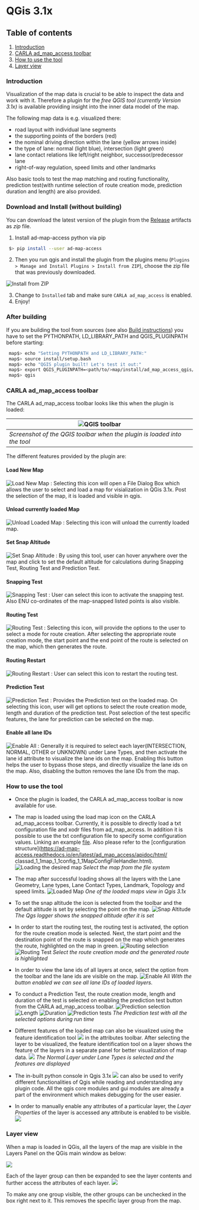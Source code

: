 # QGis 3.1x

## Table of contents
1. [Introduction](#introduction)
2. [CARLA ad_map_access toolbar](#toolbar)
3. [How to use the tool](#howtouse)
4. [Layer view ](#Layerview)

### Introduction <a name="introduction"></a>
Visualization of the map data is crucial to be able to inspect the data and work with it.
Therefore a plugin for the *free QGIS tool (currently Version 3.1x)* is available providing insight into the inner data model of the map.

The following map data is e.g. visualized there:

- road layout with individual lane segments
- the supporting points of the borders (red)
- the nominal driving direction within the lane (yellow arrows inside)
- the type of lane: normal (light blue), intersection (light green)
- lane contact relations like left/right neighbor, successor/predecessor lane
- right-of-way regulation, speed limits and other landmarks

Also basic tools to test the map matching and routing functionality, prediction test(with runtime selection of route creation mode, prediction duration and length) are also provided.

### Download and Install (without building)
You can download the latest version of the plugin from the [Release](https://github.com/carla-simulator/map/releases/latest) artifacts as *zip* file.

1. Install ad-map-access python via pip
```bash
 $> pip install --user ad-map-access
```

2. Then you run qgis and install the plugin from the plugins menu (`Plugins > Manage and Install Plugins > Install from ZIP`),
choose the zip file that was previously downloaded.

![Install from ZIP](images/InstallZip.png)

3. Change to `Installed` tab and make sure `CARLA ad_map_access` is enabled.
4. Enjoy!

### After building
If you are building the tool from sources
(see also [Build instructions](https://ad-map-access.readthedocs.io/en/latest/BUILDING/index.html))
you have to set the PYTHONPATH, LD_LIBRARY_PATH and QGIS_PLUGINPATH before starting:
```bash
 map$> echo "Setting PYTHONPATH and LD_LIBRARY_PATH:"
 map$> source install/setup.bash
 map$> echo "QGIS plugin built! Let's test it out:"
 map$> export QGIS_PLUGINPATH=<path/to/>map/install/ad_map_access_qgis/share/qgis/python/plugins
 map$> qgis
```

### CARLA ad_map_access toolbar <a name="toolbar"></a>
The CARLA ad_map_access toolbar looks like this when the plugin is loaded:

| ![QGIS toolbar](images/Qgis_toolbar.png) |
| -- |
| *Screenshot of the QGIS toolbar when the plugin is loaded into the tool* |

The different features provided by the plugin are:
#### Load New Map
 ![Load New Map](images/Load.png) : Selecting this icon will open a File Dialog Box which allows the user to select and load a map for visialization in QGis 3.1x. Post the selection of the map, it is loaded and visible in qgis.
#### Unload currently loaded Map
 ![Unload Loaded Map](images/Unload.png) : Selecting this icon will unload the currently loaded map.
#### Set Snap Altitude
 ![Set Snap Altitude](images/Setsnapaltitude.png) : By using this tool, user can hover anywhere over the map and click to set the default altitude for calculations during Snapping Test, Routing Test and Prediction Test.
#### Snapping Test
 ![Snapping Test](images/Snappingtest.png) : User can select this icon to activate the snapping test. Also ENU co-ordinates of the map-snapped listed points is also visible.
#### Routing Test
 ![Routing Test](images/Routingtest.png) : Selecting this icon, will provide the options to the user to select a mode for route creation. After selecting the appropriate route creation mode, the start point and the end point of the route is selected on the map, which then generates the route.
#### Routing Restart
 ![Routing Restart](images/Routingrestart.png) : User can select this icon to restart the routing test.
#### Prediction Test
 ![Prediction Test](images/Predictiontest.png) : Provides the Prediction test on the loaded map. On selecting this icon, user will get options to select the route creation mode, length and duration of the prediction test. Post selection of the test specific features, the lane for prediction can be selected on the map.
#### Enable all lane IDs
 ![Enable All](images/ID.png) : Generally it is required to select each layer(INTERSECTION, NORMAL, OTHER or UNKNOWN) under Lane Types, and then activate the lane id attribute to visualize the lane ids on the map. Enabling this button helps the user to bypass those steps, and directly visualize the lane ids on the map. Also, disabling the button removes the lane IDs from the map.

### How to use the tool <a name="howtouse"></a>
- Once the plugin is loaded, the CARLA ad_map_access toolbar is now available for use.
- The map is loaded using the load map icon on the CARLA ad_map_access toolbar.
  Currently, it is possible to directly load a txt configuration file and xodr files from ad_map_access.
  In addition it is possible to use the txt configuration file to specify some configuration values.
  Linking an example [file](https://github.com/carla-simulator/map/blob/master/ad_map_access/impl/tests/test_files/Town01.txt).
  Also please refer to the [configuration structure](https://ad-map-access.readthedocs.io/en/latest/ad_map_access/apidoc/html/        classad_1_1map_1_1config_1_1MapConfigFileHandler.html).
 ![Loading the desired map](images/Load_file.png "Select the map from the file system")
      *Select the map from the file system*

- The map after successful loading shows all the layers with the Lane Geometry, Lane types, Lane Contact Types, Landmark, Topology and speed limits.
 ![Loaded Map](images/loaded_map.png)
      *One of the loaded maps view in Qgis 3.1x*

- To set the snap altitude the icon is selected from the toolbar and the default altitude is set by selecting the point on the map.
 ![Snap Altitude](images/SetSnapAltitude.png)
      *The Qgs logger shows the snapped altitude after it is set*

- In order to start the routing test, the routing test is activated, the option for the route creation mode is selected. Next, the start point and the destination point of the route is snapped on the map which generates the route, highlighted on the map in green.
 ![Routing selection](images/mode_creation.png) ![Routing Test](images/routing.png)
      *Select the route creation mode and the generated route is highlighted*

- In order to view the lane ids of all layers at once, select the option from the toolbar and the lane ids are visible on the map.
 ![Enable All](images/view_all_laneids.png)
      *With the button enabled we can see all lane IDs of loaded layers.*

- To conduct a Prediction Test, the route creation mode, length and duration of the test is selected on enabling the prediction test button from the CARLA ad_map_access toolbar.
![Prediction selection](images/prediction_mode.png) ![Length](images/length.png) ![Duration](images/duration.png)
![Prediction tests](images/prediction_result.png)
      *The Prediction test with all the selected options during run time*

- Different features of the loaded map can also be visualized using the feature identification tool ![](images/feature_tool.png) in the attributes toolbar.
After selecting the layer to be visualized, the feature identification tool on a layer shows the feature of the layers in a separate panel for better visualization of map data.
 ![](images/feature_tool_result.png)
     *The Normal Layer under Lane Types is selected and the features are displayed*

- The in-built python console in Qgis 3.1x ![](images/python.png) can also be used to verify different functionalities of Qgis while reading and understanding any plugin code. All the qgis core modules and gui modules are already a part of the environment which makes debugging for the user easier.

- In order to manually enable any attributes of a particular layer, the *Layer Properties* of the layer is accessed any attribute is enabled to be visible.
  ![](images/Attributes.png)

### Layer view <a name="Layerview"></a>
When a map is loaded in QGis, all the layers of the map are visible in the Layers Panel on the QGis main window as below:

![](images/Layer_view.png)

Each of the layer group can then be expanded to see the layer contents and further access the attributes of each layer.
![](images/expanded_layers.png)

To make any one group visible, the other groups can be unchecked in the box right next to it. This removes the specific layer group from the map.
